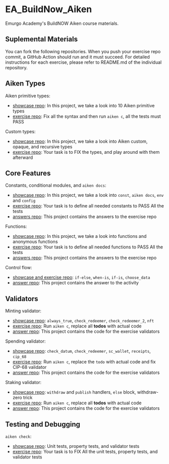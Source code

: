 # EA_BuildNow_Aiken

Emurgo Academy's BuildNOW Aiken course materials.

## Suplemental Materials

You can fork the following repositories. When you push your exercise repo commit, a GitHub Action should run and it must succeed. For detailed instructions for each exercise, please refer to README.md of the individual repository.

## Aiken Types

Aiken primitive types:

- [showcase repo](https://github.com/ariady-putra-emurgo/aiken_primitive_types): In this project, we take a look into 10 Aiken primitive types
- [exercise repo](https://github.com/ariady-putra-emurgo/aiken_primitive_exercise): Fix all the syntax and then run `aiken c`, all the tests must PASS

Custom types:

- [showcase repo](https://github.com/ariady-putra-emurgo/aiken_custom_types): In this project, we take a look into Aiken custom, opaque, and recursive types
- [exercise repo](https://github.com/ariady-putra-emurgo/aiken_custom_types_exercise): Your task is to FIX the types, and play around with them afterward

## Core Features

Constants, conditional modules, and `aiken docs`:

- [showcase repo](https://github.com/ariady-putra-emurgo/aiken_const_showcase): In this project, we take a look into `const`, `aiken docs`, `env` and `config`
- [exercise repo](https://github.com/ariady-putra-emurgo/aiken_const_exercise): Your task is to define all needed constants to PASS All the tests
- [answers repo](https://github.com/ariady-putra-emurgo/aiken_const_answers): This project contains the answers to the exercise repo

Functions:

- [showcase repo](https://github.com/ariady-putra-emurgo/aiken_fn_showcase): In this project, we take a look into functions and anonymous functions
- [exercise repo](https://github.com/ariady-putra-emurgo/aiken_fn_exercise): Your task is to define all needed functions to PASS All the tests
- [answers repo](https://github.com/ariady-putra-emurgo/aiken_fn_answers): This project contains the answers to the exercise repo

Control flow:

- [showcase and exercise repo](https://github.com/ariady-putra-emurgo/aiken_control_flow): `if-else`, `when-is`, `if-is`, `choose_data`
- [answer repo](https://github.com/ariady-putra-emurgo/aiken_control_answer): This project contains the answer to the activity

## Validators

Minting validator:

- [showcase repo](https://github.com/ariady-putra-emurgo/aiken_minting_validator): `always_true`, `check_redeemer`, `check_redeemer_2`, `nft`
- [exercise repo](https://github.com/ariady-putra-emurgo/aiken_minting_exercise): Run `aiken c`, replace all **todos** with actual code
- [answer repo](https://github.com/ariady-putra-emurgo/aiken_minting_answer): This project contains the code for the exercise validators

Spending validator:

- [showcase repo](https://github.com/ariady-putra-emurgo/aiken_spending_validator): `check_datum`, `check_redeemer`, `sc_wallet`, `receipts`, `cip_68`
- [exercise repo](https://github.com/ariady-putra-emurgo/aiken_spending_exercise): Run `aiken c`, replace the `todo` with actual code and fix CIP-68 validator
- [answer repo](https://github.com/ariady-putra-emurgo/aiken_spending_answer): This project contains the code for the exercise validators

Staking validator:

- [showcase repo](https://github.com/ariady-putra-emurgo/aiken_staking_validator): `withdraw` and `publish` handlers, `else` block, withdraw-zero trick
- [exercise repo](https://github.com/ariady-putra-emurgo/aiken_staking_exercise): Run `aiken c`, replace all **todos** with actual code
- [answer repo](https://github.com/ariady-putra-emurgo/aiken_staking_answer): This project contains the code for the exercise validators

## Testing and Debugging

`aiken check`:

- [showcase repo](https://github.com/ariady-putra-emurgo/aiken_check_showcase): Unit tests, property tests, and validator tests
- [exercise repo](https://github.com/ariady-putra-emurgo/aiken_check_exercise): Your task is to FIX All the unit tests, property tests, and validator tests
